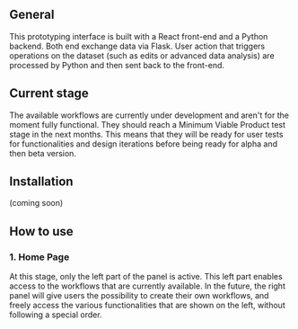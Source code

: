 ## General
This prototyping interface is built with a React front-end and a Python backend. Both end exchange data via Flask. 
User action that triggers operations on the dataset (such as edits or advanced data analysis) are processed by Python and then sent back to the front-end.

## Current stage
The available workflows are currently under development and aren't for the moment fully functional. They should reach a Minimum Viable Product test stage in the next months. This means that they will be ready for user tests for functionalities and design iterations before being ready for alpha and then beta version.

## Installation
(coming soon)

## How to use

### 1. Home Page
At this stage, only the left part of the panel is active. This left part enables access to the workflows that are currently available.
In the future, the right panel will give users the possibility to create their own workflows, and freely access the various functionalities that are shown on the left, without following a special order.